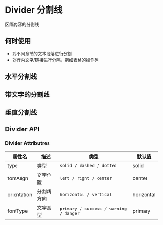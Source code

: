 # Divider 分割线

区隔内容的分割线

## 何时使用

- 对不同章节的文本段落进行分割
- 对行内文字/链接进行分隔，例如表格的操作列

## 水平分割线

<preview path="./horizontal.vue"></preview>

## 带文字的分割线

<preview path="./vertical.vue"></preview>

## 垂直分割线

<preview path="./withText.vue"></preview>

## Divider API

### Divider Attributres

| 属性名      | 描述       | 类型                                   | 默认值     |
| ----------- | ---------- | -------------------------------------- | ---------- |
| type        | 类型       | `solid / dashed / dotted`              | solid      |
| fontAlign   | 文字位置   | `left / right / center`                | center     |
| orientation | 分割线方向 | `horizontal / vertical`                | horizontal |
| fontType    | 文字类型   | `primary / success / warning / danger` | primary    |
